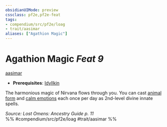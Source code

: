```yaml
---
obsidianUIMode: preview
cssclass: pf2e,pf2e-feat
tags:
- compendium/src/pf2e/loag
- trait/aasimar
aliases: ["Agathion Magic"]
---
```

# Agathion Magic  *Feat 9*  
[aasimar](rules/traits/aasimar-apg.md "Aasimar Ancestry & Heritage Trait")  

- **Prerequisites**: [Idyllkin](compendium/feats/idyllkin-loag.md)

The harmonious magic of Nirvana flows through you. You can cast [animal form](compendium/spells/animal-form.md) and [calm emotions](compendium/spells/calm-emotions.md) each once per day as 2nd-level divine innate spells.

*Source: Lost Omens: Ancestry Guide p. 11*  
%% #compendium/src/pf2e/loag #trait/aasimar %%